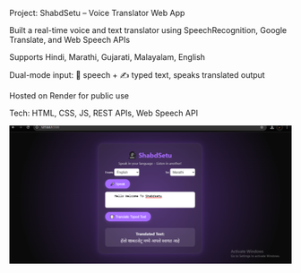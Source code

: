 Project: ShabdSetu – Voice Translator Web App

Built a real-time voice and text translator using SpeechRecognition, Google Translate, and Web Speech APIs

Supports Hindi, Marathi, Gujarati, Malayalam, English

Dual-mode input: 🎤 speech + ✍️ typed text, speaks translated output

Hosted on Render for public use

Tech: HTML, CSS, JS, REST APIs, Web Speech API

![Home Page](shabdsetu.png)
